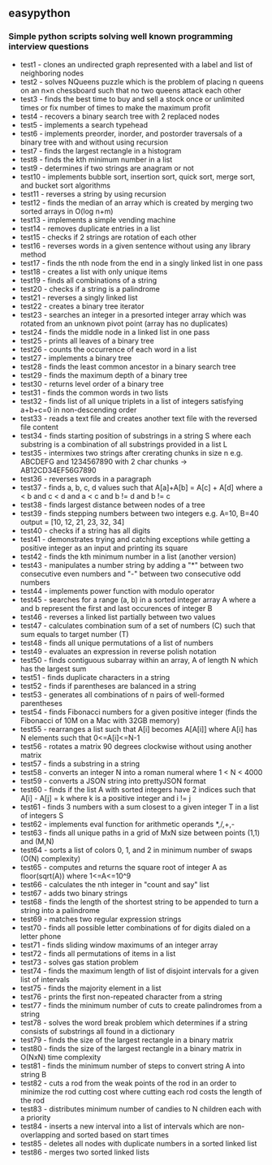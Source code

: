 ## easypython

### Simple python scripts solving well known programming interview questions

* test1 - clones an undirected graph represented with a label and list of neighboring nodes
* test2 - solves NQueens puzzle which is the problem of placing n queens on an n×n chessboard such that no two queens attack each other 
* test3 - finds the best time to buy and sell a stock once or unlimited times or fix number of times to make the maximum profit
* test4 - recovers a binary search tree with 2 replaced nodes
* test5 - implements a search typehead
* test6 - implements preorder, inorder, and postorder traversals of a binary tree with and without using recursion
* test7 - finds the largest rectangle in a histogram
* test8 - finds the kth minimum number in a list
* test9 - determines if two strings are anagram or not
* test10 - implements bubble sort, insertion sort, quick sort, merge sort, and bucket sort algorithms
* test11 - reverses a string by using recursion
* test12 - finds the median of an array which is created by merging two sorted arrays in O(log n+m)
* test13 - implements a simple vending machine
* test14 - removes duplicate entries in a list
* test15 - checks if 2 strings are rotation of each other
* test16 - reverses words in a given sentence without using any library method
* test17 - finds the nth node from the end in a singly linked list in one pass
* test18 - creates a list with only unique items
* test19 - finds all combinations of a string
* test20 - checks if a string is a palindrome
* test21 - reverses a singly linked list
* test22 - creates a binary tree iterator
* test23 - searches an integer in a presorted integer array which was rotated from an unknown pivot point (array has no duplicates)
* test24 - finds the middle node in a linked list in one pass
* test25 - prints all leaves of a binary tree
* test26 - counts the occurrence of each word in a list
* test27 - implements a binary tree
* test28 - finds the least common ancestor in a binary search tree
* test29 - finds the maximum depth of a binary tree
* test30 - returns level order of a binary tree 
* test31 - finds the common words in two lists
* test32 - finds list of all unique triplets in a list of integers satisfying a+b+c=0 in non-descending order
* test33 - reads a text file and creates another text file with the reversed file content
* test34 - finds starting position of substrings in a string S where each substring is a combination of all substrings provided in a list L
* test35 - intermixes two strings after crerating chunks in size n e.g. ABCDEFG and 1234567890 with 2 char chunks -> AB12CD34EF56G7890
* test36 - reverses words in a paragraph
* test37 - finds a, b, c, d values such that A[a]+A[b] = A[c] + A[d] where a < b and c < d and a < c and b != d and b != c
* test38 - finds largest distance between nodes of a tree
* test39 - finds stepping numbers between two integers e.g. A=10, B=40 output = [10, 12, 21, 23, 32, 34]
* test40 - checks if a string has all digits
* test41 - demonstrates trying and catching exceptions while getting a positive integer as an input and printing its square
* test42 - finds the kth minimum number in a list (another version)
* test43 - manipulates a number string by adding a "*" between two consecutive even numbers and "-" between two consecutive odd numbers
* test44 - implements power function with modulo operator
* test45 - searches for a range (a, b) in a sorted integer array A where a and b represent the first and last occurences of integer B
* test46 - reverses a linked list partially between two values
* test47 - calculates combination sum of a set of numbers (C) such that sum equals to target number (T)
* test48 - finds all unique permutations of a list of numbers
* test49 - evaluates an expression in reverse polish notation
* test50 - finds contiguous subarray within an array, A of length N which has the largest sum
* test51 - finds duplicate characters in a string
* test52 - finds if parentheses are balanced in a string
* test53 - generates all combinations of n pairs of well-formed parentheses
* test54 - finds Fibonacci numbers for a given positive integer (finds the Fibonacci of 10M on a Mac with 32GB memory)
* test55 - rearranges a list such that A[i] becomes A[A[i]] where A[i] has N elements such that 0<=A[i]<=N-1
* test56 - rotates a matrix 90 degrees clockwise without using another matrix
* test57 - finds a substring in a string
* test58 - converts an integer N into a roman numeral where 1 < N < 4000
* test59 - converts a JSON string into prettyJSON format
* test60 - finds if the list A with sorted integers have 2 indices such that A[i] - A[j] = k where k is a positive integer and i != j
* test61 - finds 3 numbers with a sum closest to a given integer T in a list of integers S
* test62 - implements eval function for arithmetic operands *,/,+,-
* test63 - finds all unique paths in a grid of MxN size between points (1,1) and (M,N)
* test64 - sorts a list of colors 0, 1, and 2 in minimum number of swaps (O(N) complexity)
* test65 - computes and returns the square root of integer A as floor(sqrt(A)) where 1<=A<=10^9
* test66 - calculates the nth integer in "count and say" list
* test67 - adds two binary strings
* test68 - finds the length of the shortest string to be appended to turn a string into a palindrome
* test69 - matches two regular expression strings
* test70 - finds all possible letter combinations of for digits dialed on a letter phone
* test71 - finds sliding window maximums of an integer array
* test72 - finds all permutations of items in a list
* test73 - solves gas station problem
* test74 - finds the maximum length of list of disjoint intervals for a given list of intervals
* test75 - finds the majority element in a list
* test76 - prints the first non-repeated character from a string
* test77 - finds the minimum number of cuts to create palindromes from a string
* test78 - solves the word break problem which determines if a string consists of substrings all found in a dictionary
* test79 - finds the size of the largest rectangle in a binary matrix
* test80 - finds the size of the largest rectangle in a binary matrix in O(NxN) time complexity
* test81 - finds the minimum number of steps to convert string A into string B 
* test82 - cuts a rod from the weak points of the rod in an order to minimize the rod cutting cost where cutting each rod costs the length of the rod
* test83 - distributes minimum number of candies to N children each with a priority
* test84 - inserts a new interval into a list of intervals which are non-overlapping and sorted based on start times
* test85 - deletes all nodes with duplicate numbers in a sorted linked list
* test86 - merges two sorted linked lists
